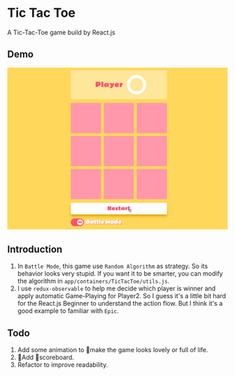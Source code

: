 # Tic Tac Toe

A Tic-Tac-Toe game build by React.js

## Demo
![Image of Demo](https://raw.githubusercontent.com/TimingJL/react-tic-tac-toe/master/app/images/tic-tac-toe-demo.gif)

## Introduction
1. In `Battle Mode`, this game use `Random Algorithm` as strategy. So its behavior looks very stupid. If you want it to be smarter, you can modify the algorithm in `app/containers/TicTacToe/utils.js`.
2. I use `redux-observable` to help me decide which player is winner and apply automatic Game-Playing for Player2. So I guess it's a little bit hard for the React.js Beginner to understand the action flow. But I think it's a good example to familiar with `Epic`.

## Todo
1. Add some animation to make the game looks lovely or full of life.
2. Add scoreboard.
3. Refactor to improve  readability.